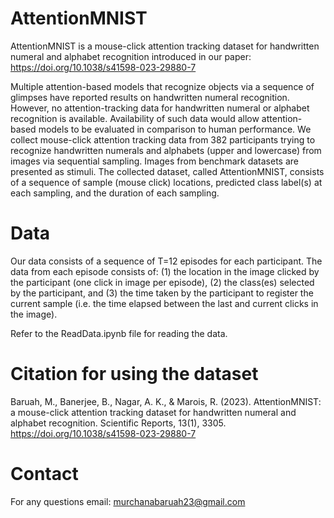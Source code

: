 # AttentionMNIST
AttentionMNIST is a mouse-click attention tracking dataset for handwritten numeral and alphabet recognition introduced in our paper: https://doi.org/10.1038/s41598-023-29880-7 


Multiple attention-based models that recognize objects via a sequence of glimpses have reported results on handwritten numeral recognition. However, no attention-tracking data for handwritten numeral or alphabet recognition is available. Availability of such data would allow attention-based models to be evaluated in comparison to human performance. We collect mouse-click attention tracking data from 382 participants trying to recognize handwritten numerals and alphabets (upper and lowercase) from images via sequential sampling. Images from benchmark datasets are presented as stimuli. The collected dataset, called AttentionMNIST, consists of a sequence of sample (mouse click) locations, predicted class label(s) at each sampling, and the duration of each sampling. 

# Data
Our data consists of a sequence of T=12 episodes for each participant. The data from each episode consists of: (1) the location in the image clicked by the participant (one click in image per episode), (2) the class(es) selected by the participant, and (3) the time taken by the participant to register the current sample (i.e. the time elapsed between the last and current clicks in the image).

Refer to the ReadData.ipynb file for reading the data.


# Citation for using the dataset
Baruah, M., Banerjee, B., Nagar, A. K., & Marois, R. (2023). AttentionMNIST: a mouse-click attention tracking dataset for handwritten numeral and alphabet recognition. Scientific Reports, 13(1), 3305. https://doi.org/10.1038/s41598-023-29880-7 

# Contact
For any questions email: murchanabaruah23@gmail.com
